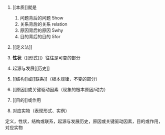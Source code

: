 1. [[本质]]就是
	1. 问题背后的问题 5how
	2. 关系背后的关系 relation
	3. 原因背后的原因 5why
	4. 目的背后的目的 5for

1. [[定义法]] 
2. **性状**（[[形式]]）往往是可变的部分
3. 起源与发展[[历史]] 
4. [[结构]]或[[联系]]（根本规律，不变的部分）
5. [[原因]]或关键驱动因素（现象的根本原因/动力）
6. [[目的]]或作用
7. 对应实物（表现形式、实例）








定义，性状，结构或联系，起源与发展历史，原因或关键驱动因素，目的或作用，对应实物
